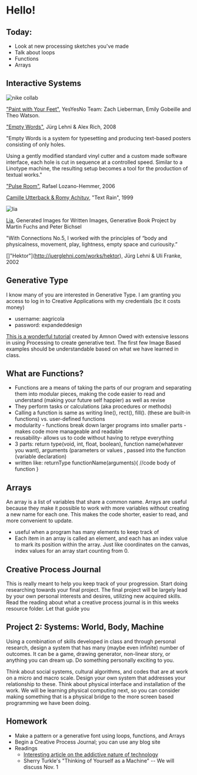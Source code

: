 # Hello!

## Today:

- Look at new processing sketches you've made
- Talk about loops
- Functions
- Arrays

## Interactive Systems

![nike collab](https://static1.squarespace.com/static/52f8f4a0e4b0c2f2c1efab46/52f8fff7e4b065f3e46672f6/52f9048fe4b0860643b353ea/1392051360240/nike_paintSelect09.jpg?format=2500w)

["Paint with Your Feet"](http://www.yesyesno.com/nike-collab-paint-with-your-feet/), YesYesNo Team: Zach Lieberman, Emily Gobeille and Theo Watson.

["Empty Words"](http://juerglehni.com/works/empty-words), Jürg Lehni & Alex Rich, 2008

"Empty Words is a system for typesetting and producing text-based posters consisting of only holes.

Using a gently modified standard vinyl cutter and a custom made software interface, each hole is cut in sequence at a controlled speed. Similar to a Linotype machine, the resulting setup becomes a tool for the production of textual works."

["Pulse Room"](http://www.lozano-hemmer.com/pulse_room.php), Rafael Lozano-Hemmer, 2006

[Camille Utterback & Romy Achituv](https://www.youtube.com/watch?v=f_u3sSffS78), "Text Rain", 1999

![lia](http://www.liaworks.com/wp-content/uploads/2011/09/writtenImages_LIA_04.png)

[Lia](http://www.liaworks.com/category/videos/), Generated Images for Written Images,
Generative Book Project by Martin Fuchs and Peter Bichsel

"With Connections No.5, I worked with the principles of “body and physicalness, movement, play, lightness, empty space and curiousity.”

[]"Hektor"](http://juerglehni.com/works/hektor), Jürg Lehni & Uli Franke, 2002


## Generative Type

I know many of you are interested in Generative Type. I am granting you access to log in to Creative Applications with my credentials (bc it costs money)

- username: aagricola
- password: expandeddesign

[This is a wonderful tutorial](http://www.creativeapplications.net/processing/generative-typography-processing-tutorial/) created by Amnon Owed with extensive lessons in using Processing to create generative text. The first few Image Based examples should be understandable based on what we have learned in class.

## What are Functions?
- Functions are a means of taking the parts of our program and separating them
into modular pieces, making the code easier to read and understand (making your
future self happier) as well as revise
- They perform tasks or calculations (aka procedures or methods)
- Calling a function is same as writing line(), rect(), fill(). (these are
built-in functions) vs. user-defined functions
- modularity - functions break down larger programs into smaller parts - makes
code more manageable and readable
- reusability- allows us to code without having to retype everything
- 3 parts: return type(void, int, float, boolean), function name(whatever you want), arguments (parameters or values , passed into the function (variable declaration)
- written like:
returnType functionName(arguments){
 //code body of function
}

## Arrays
An array is a list of variables that share a common name. Arrays are useful because they make it possible to work with more
variables without creating a new name for each one. This makes the code shorter, easier to read, and more convenient to
update.
- useful when a program has many elements to keep track of
- Each item in an array is called an element, and each has an index value to mark its position within the array. Just like
coordinates on the canvas, index values for an array start counting from 0.

## Creative Process Journal

This is really meant to help you keep track of your progression. Start doing researching towards your final project. The final project will be largely lead by your own personal interests and desires, utilizing new acquired skills. Read the reading about what a creative process journal is in this weeks resource folder. Let that guide you

## Project 2: Systems: World, Body, Machine

Using a combination of skills developed in class and through personal research, design a system that has many (maybe even infinite) number of outcomes. It can be a game, drawing generator, non-linear story, or anything you can dream up. Do something personally exciting to you.

Think about social systems, cultural algorithms, and codes that are at work on a micro and macro scale. Design your own system that addresses your relationship to these. Think about physical interface and installation of the work. We will be learning physical computing next, so you can consider making something that is a physical bridge to the more screen based programming we have been doing.

## Homework

- Make a pattern or a generative font using loops, functions, and Arrays
- Begin a Creative Process Journal; you can use any blog site
- Readings
  - [Interesting article on the addictive nature of technology](https://www.theguardian.com/technology/2017/oct/05/smartphone-addiction-silicon-valley-dystopia) 
  - Sherry Turkle's "Thinking of Yourself as a Machine" -- We will discuss Nov. 1
